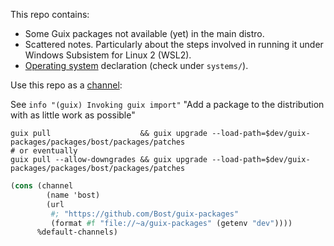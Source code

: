 This repo contains:

* Some Guix packages not available (yet) in the main distro.
* Scattered notes. Particularly about the steps involved in running it under
  Windows Subsistem for Linux 2 (WSL2).
* [Operating system](https://guix.gnu.org/manual/en/html_node/Using-the-Configuration-System.html)
  declaration (check under `systems/`).

Use this repo as a [channel](https://guix.gnu.org/manual/en/html_node/Channels.html):

See `info "(guix) Invoking guix import"`
"Add a package to the distribution with as little work as possible"

```shell
guix pull                    && guix upgrade --load-path=$dev/guix-packages/packages/bost/packages/patches
# or eventually
guix pull --allow-downgrades && guix upgrade --load-path=$dev/guix-packages/packages/bost/packages/patches
```

``` scheme
(cons (channel
        (name 'bost)
        (url
         #; "https://github.com/Bost/guix-packages"
         (format #f "file://~a/guix-packages" (getenv "dev"))))
      %default-channels)
```
